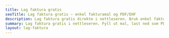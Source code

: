 ```yaml
---
title: Lag faktura gratis
seoTitle: Lag faktura gratis – enkel fakturamal og PDF/EHF
description: Lag faktura gratis direkte i nettleseren. Bruk enkel fakturamal, last ned som PDF eller send EHF. Ingen innlogging, ingen registrering – helt gratis.
summary: Lag faktura gratis i nettleseren. Fyll ut mal, last ned som PDF eller send EHF. Raskt, enkelt og uten registrering.
layout: lag-faktura
---
```

